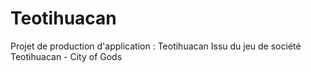 # Teotihuacan

Projet de production d'application : Teotihuacan
Issu du jeu de société Teotihuacan - City of Gods
